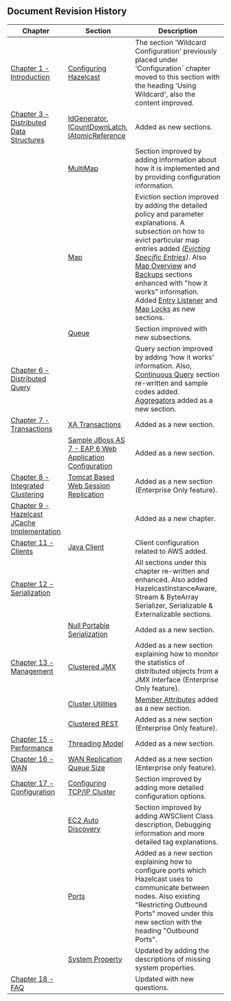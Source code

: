 

## Document Revision History

|Chapter|Section|Description|
|-------|-------|-----------|
|[Chapter 1 - Introduction](#introduction)|[Configuring Hazelcast](#configuring-hazelcast)|The section 'Wildcard Configuration' previously placed under 'Configuration` chapter moved to this section with the heading 'Using Wildcard', also the content improved.|
|[Chapter 3 - Distributed Data Structures](#distributed-data-structures)|[IdGenerator](#idgenerator), [ICountDownLatch](#icountdownlatch), [IAtomicReference](#iatomic-reference)| Added as new sections.|
||[MultiMap](#multimap)| Section improved by adding information about how it is implemented and by providing configuration information.|
||[Map](#map)|Eviction section improved by adding the detailed policy and parameter explanations. A subsection on how to evict particular map entries added *([Evicting Specific Entries](#evicting-specific-entries))*. Also [Map Overview](#map-overview) and [Backups](#backups) sections enhanced with "how it works" information. Added [Entry Listener](#entry-listener) and [Map Locks](#map-locks) as new sections.|
||[Queue](#queue)|Section improved with new subsections.|
|[Chapter 6 - Distributed Query](#distributed-query)||Query section improved by adding 'how it works' information. Also, [Continuous Query](#continuous-query) section re-written and sample codes added. [Aggregators](#aggregators) added as a new section.|
|[Chapter 7 - Transactions](#transactions)|[XA Transactions](#xa-transactions)|Added as a new section.|
||[Sample JBoss AS 7 - EAP 6 Web Application Configuration](#sample-JBoss-AS-7-EAP-6-web-application-configuration)| Added as a new section.|
|[Chapter 8 - Integrated Clustering](#integrated-clustering)|[Tomcat Based Web Session Replication](#tomcat-based-web-session-replication)|Added as a new section (Enterprise Only feature).|
|[Chapter 9 - Hazelcast JCache Implementation](#hazelcast-jcache-implementation)||Added as a new chapter.|
|[Chapter 11 - Clients](#clients)|[Java Client](#java-client)|Client configuration related to AWS added.|
|[Chapter 12 - Serialization](#serialization)||All sections under this chapter re-written and enhanced. Also added HazelcastInstanceAware, Stream & ByteArray Serializer, Serializable & Externalizable sections.|
||[Null Portable Serialization](#null-portable-serialization)| Added as a new section.|
|[Chapter 13 - Management](#management)|[Clustered JMX](#clustered-jmx)|Added as a new section explaining how to monitor the statistics of distributed objects from a JMX interface (Enterprise Only feature).|
||[Cluster Utilities](#cluster-utilities)|[Member Attributes](#member-attributes) added as a new section.|
||[Clustered REST](#clustered-rest)|Added as a new section (Enterprise Only feature).|
|[Chapter 15 - Performance](#performance)|[Threading Model](#threading-model)| Added as a new section.|
|[Chapter 16 - WAN](#wan)|[WAN Replication Queue Size](#wan-replication-queue-size)| Added as a new section (Enterprise only feature).|
|[Chapter 17 - Configuration](#configuration)|[Configuring TCP/IP Cluster](#configuring-tcp-ip-cluster)| Section improved by adding more detailed configuration options.|
||[EC2 Auto Discovery](#ec2-auto-discovery)|Section improved by adding AWSClient Class description, Debugging information and more detailed tag explanations.|
||[Ports](#ports)|Added as a new section explaining how to configure ports which Hazelcast uses to communicate between nodes. Also existing "Restricting Outbound Ports" moved under this new section with the heading "Outbound Ports".|
||[System Property](#system-property)|Updated by adding the descriptions of missing system properties.|
|[Chapter 18 - FAQ](#frequently-asked-questions)||Updated with new questions.|



<br> </br>









